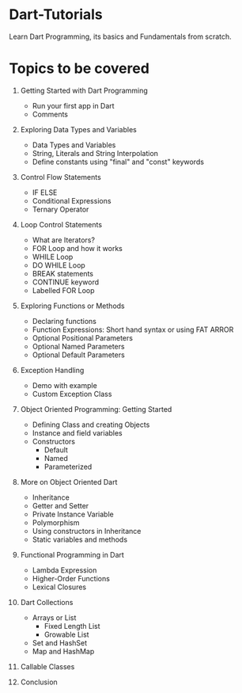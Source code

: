 # Dart-Tutorials
Learn Dart Programming, its basics and Fundamentals from scratch.
# Topics to be covered
1) Getting Started with Dart Programming

    * Run your first app in Dart
    * Comments

2) Exploring Data Types and Variables

    * Data Types and Variables
    * String, Literals and String Interpolation
    * Define constants using "final" and "const" keywords

3) Control Flow Statements

    * IF ELSE
    * Conditional Expressions
    * Ternary Operator

4) Loop Control Statements

    * What are Iterators?
    * FOR Loop and how it works
    * WHILE Loop
    * DO WHILE Loop
    * BREAK statements 
    * CONTINUE keyword 
    * Labelled FOR Loop 
5) Exploring Functions or Methods 
    * Declaring functions 
    * Function Expressions: Short hand syntax or using FAT ARROR 
    * Optional Positional Parameters 
    * Optional Named Parameters 
    * Optional Default Parameters 
6) Exception Handling
    * Demo with example
    * Custom Exception Class 
7) Object Oriented Programming: Getting Started 
    * Defining Class and creating Objects
    * Instance and field variables 
    * Constructors
      - Default
      - Named
      - Parameterized 
8) More on Object Oriented Dart 
    * Inheritance
    * Getter and Setter
    * Private Instance Variable 
    * Polymorphism 
    * Using constructors in Inheritance
    * Static variables and methods 
9) Functional Programming in Dart
    * Lambda Expression
    * Higher-Order Functions
    * Lexical Closures 
10) Dart Collections 
    * Arrays or List
        - Fixed Length List
        - Growable List
    * Set and HashSet 
    * Map and HashMap 
11) Callable Classes 
12) Conclusion
